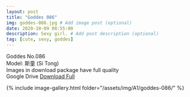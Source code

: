 ```yaml
---
layout: post
title: "Goddes 086"
img: goddes-086.jpg # Add image post (optional)
date: 2020-10-09 08:55:00
description: Sexy girl. # Add post description (optional)
tag: [cute, sexy, goddes]
---
```

Goddes No.086  
Model: 斯童 (Si Tong)                                          
Images in download package have full quality                    
Google Drive [Download Full](http://gestyy.com/ee8gAC)

{% include image-gallery.html folder="/assets/img/A1/goddes-086/" %}

